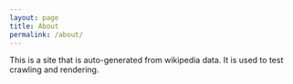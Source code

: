 ```yaml
---
layout: page
title: About
permalink: /about/
---
```


This is a site that is auto-generated from wikipedia data.  It is used to test crawling and rendering.  
